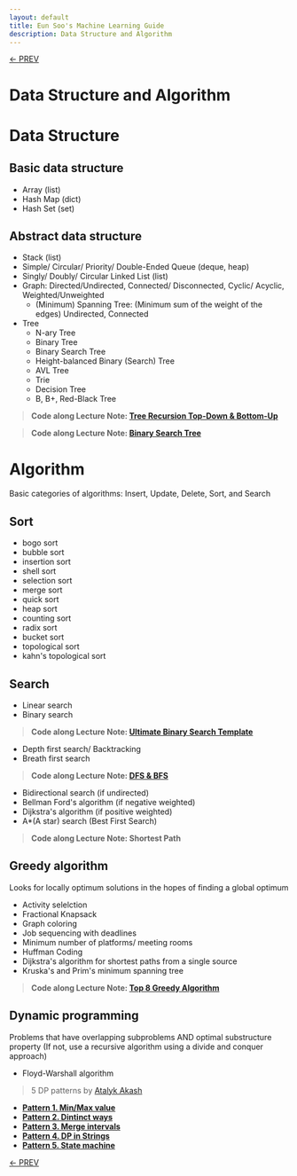 ```yaml
---
layout: default
title: Eun Soo's Machine Learning Guide
description: Data Structure and Algorithm
---
```


[<- PREV](../README.md)

# Data Structure and Algorithm
# Data Structure
## Basic data structure
- Array (list)
- Hash Map (dict)
- Hash Set (set)

## Abstract data structure
- Stack (list)
- Simple/ Circular/ Priority/ Double-Ended Queue (deque, heap)
- Singly/ Doubly/ Circular Linked List (list)
- Graph: Directed/Undirected, Connected/ Disconnected, Cyclic/ Acyclic, Weighted/Unweighted
  - (Minimum) Spanning Tree: (Minimum sum of the weight of the edges) Undirected, Connected
- Tree
  - N-ary Tree
  - Binary Tree
  - Binary Search Tree
  - Height-balanced Binary (Search) Tree
  - AVL Tree  
  - Trie
  - Decision Tree
  - B, B+, Red-Black Tree

> **Code along Lecture Note: [Tree Recursion Top-Down & Bottom-Up](tree_recursion.md)**

> **Code along Lecture Note: [Binary Search Tree](bst.md)**

# Algorithm
Basic categories of algorithms: Insert, Update, Delete, Sort, and Search

## Sort
- bogo sort
- bubble sort
- insertion sort
- shell sort
- selection sort
- merge sort
- quick sort
- heap sort
- counting sort
- radix sort
- bucket sort
- topological sort
- kahn's topological sort


## Search

-  Linear search
- Binary search

> **Code along Lecture Note: [Ultimate Binary Search Template](binary_search.md)**

- Depth first search/ Backtracking
- Breath first search

> **Code along Lecture Note: [DFS & BFS](DFS_BFS.md)**

- Bidirectional search (if undirected)
- Bellman Ford's algorithm (if negative weighted) 
- Dijkstra's algorithm (if positive weighted) 
- A*(A star) search (Best First Search)

> **Code along Lecture Note: Shortest Path**

## Greedy algorithm

Looks for locally optimum solutions in the hopes of finding a global optimum
- Activity selelction 
- Fractional Knapsack
- Graph coloring
- Job sequencing with deadlines
- Minimum number of platforms/ meeting rooms
- Huffman Coding
- Dijkstra's algorithm for shortest paths from a single source 
- Kruska's and Prim's minimum spanning tree

> **Code along Lecture Note: [Top 8 Greedy Algorithm](greedy.md)**

## Dynamic programming
Problems that have overlapping subproblems AND optimal substructure property (If not, use a recursive algorithm using a divide and conquer approach)
- Floyd-Warshall algorithm

> 5 DP patterns by [Atalyk Akash](https://leetcode.com/discuss/general-discussion/458695/dynamic-programming-patterns)
- **[Pattern 1. Min/Max value](dp_pattern1.md)**
- **[Pattern 2. Dintinct ways](dp_pattern2.md)**
- **[Pattern 3. Merge intervals](dp_pattern3.md)**
- **[Pattern 4. DP in Strings](dp_pattern4.md)**
- **[Pattern 5. State machine](dp_pattern5.md)**

[<- PREV](../README.md)
